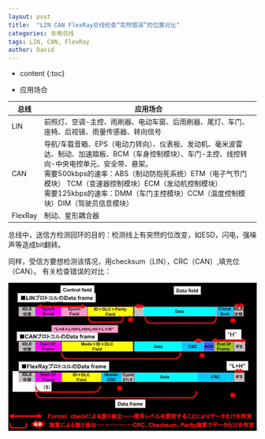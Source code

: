```yaml
---
layout: post
title:  "LIN CAN FlexRay总线检查“突然错误”的位置对比"
categories: 车用总线
tags: LIN, CAN, FlexRay
author: David
---
```


* content
{:toc}

* 应用场合

| 总线 | 应用场合 |
|---|---|
| LIN | 前照灯、空调-主控、雨刷器、电动车窗、后雨刷器、尾灯、车门、座椅、后视镜、雨量传感器、转向信号 |
| CAN | 导航/车载音箱、EPS（电动力转向）、仪表板、发动机、毫米波雷达、制动、加速踏板、BCM（车身控制模块）、车门-主控、线控转向-中央电控单元、安全带、悬架。	<br> 需要500kbps的速率：ABS（制动防抱死系统）ETM（电子气节门模块）	TCM（变速器控制模块）ECM（发动机控制模块）<br> 需要125kbps的速率：DMM（车门主控模块）CCM（温度控制模块）DIM（驾驶员信息模块） |
| FlexRay | 制动、星形耦合器 |

总线中，送信方检测回环的目的：检测线上有突然的位改变，如ESD，闪电，强噪声等造成bit翻转。

同样，受信方要想检测该情况，用checksum（LIN），CRC（CAN）,填充位（CAN）。
有关检查错误的对比：

![总线check Burst Error Position](https://github.com/titron/titron.github.io/raw/master/img/2019-10-18-bus_vs_burstErr.png) 
